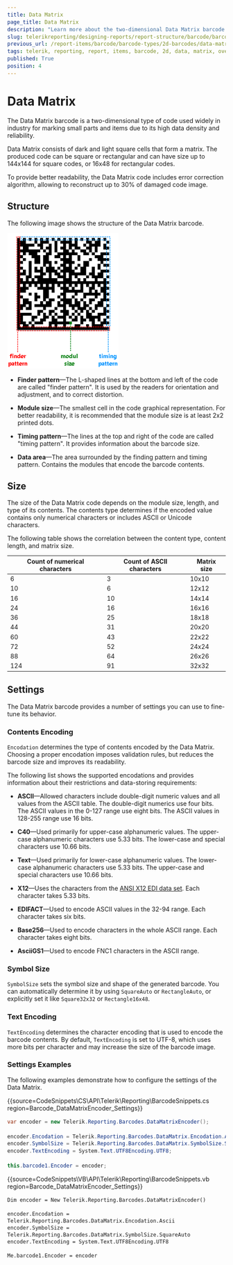 ```yaml
---
title: Data Matrix
page_title: Data Matrix  
description: "Learn more about the two-dimensional Data Matrix barcode type supported by the Telerik Reporting Barcode report item."
slug: telerikreporting/designing-reports/report-structure/barcode/barcode-types/2d-barcodes/data-matrix/overview
previous_url: /report-items/barcode/barcode-types/2d-barcodes/data-matrix/settings, /report-items/barcode/barcode-types/2d-barcodes/data-matrix/overview
tags: telerik, reporting, report, items, barcode, 2d, data, matrix, overview, settings
published: True
position: 4
---
```


# Data Matrix 

The Data Matrix barcode is a two-dimensional type of code used widely in industry for marking small parts and items due to its high data density and reliability. 

Data Matrix consists of dark and light square cells that form a matrix. The produced code can be square or rectangular and can have size up to 144x144 for square codes, or 16x48 for rectangular codes. 

To provide better readability, the Data Matrix code includes error correction algorithm, allowing to reconstruct up to 30% of damaged code image. 

## Structure  

The following image shows the structure of the Data Matrix barcode. 

![barcode-datamatrix-structure](images/Barcodes/barcode-datamatrix-structure.png)

* __Finder pattern__&mdash;The L-shaped lines at the bottom and left of the code are called "finder pattern". It is used by the readers for orientation and adjustment, and to correct distortion. 

* __Module size__&mdash;The smallest cell in the code graphical representation. For better readability, it is recommended that the module size is at least 2x2 printed dots. 

* __Timing pattern__&mdash;The lines at the top and right of the code are called "timing pattern". It provides information about the barcode size. 

* __Data area__&mdash;The area surrounded by the finding pattern and timing pattern. Contains the modules that encode the barcode contents. 

## Size 

The size of the Data Matrix code depends on the module size, length, and type of its contents. The contents type determines if the encoded value contains only numerical characters or includes ASCII or Unicode characters. 

The following table shows the correlation between the content type, content length, and matrix size. 

| Count of numerical characters | Count of ASCII characters | Matrix size |
| ------ | ------ | ------ |
|6|3|10x10|
|10|6|12x12|
|16|10|14x14|
|24|16|16x16|
|36|25|18x18|
|44|31|20x20|
|60|43|22x22|
|72|52|24x24|
|88|64|26x26|
|124|91|32x32|

## Settings

The Data Matrix barcode provides a number of settings you can use to fine-tune its behavior.

### Contents Encoding 

`Encodation` determines the type of contents encoded by the Data Matrix. Choosing a proper encodation imposes validation rules, but reduces the barcode size and improves its readability.

The following list shows the supported encodations and provides information about their restrictions and data-storing requirements:

* __ASCII__&mdash;Allowed characters include double-digit numeric values and all values from the ASCII table. The double-digit numerics use four bits. The ASCII values in the 0-127 range use eight bits. The ASCII values in 128-255 range use 16 bits. 

* __C40__&mdash;Used primarily for upper-case alphanumeric values. The upper-case alphanumeric characters use 5.33 bits. The lower-case and special characters use 10.66 bits. 

* __Text__&mdash;Used primarily for lower-case alphanumeric values. The lower-case alphanumeric characters use 5.33 bits. The upper-case and special characters use 10.66 bits. 

* __X12__&mdash;Uses the characters from the [ANSI X12 EDI data set](https://edi3.dicentral.com/ansi-x12). Each character takes 5.33 bits. 

* __EDIFACT__&mdash;Used to encode ASCII values in the 32-94 range. Each character takes six bits. 

* __Base256__&mdash;Used to encode characters in the whole ASCII range. Each character takes eight bits. 

* __AsciiGS1__&mdash;Used to encode FNC1 characters in the ASCII range.

### Symbol Size

`SymbolSize` sets the symbol size and shape of the generated barcode. You can automatically determine it by using `SquareAuto` or `RectangleAuto`, or explicitly set it like `Square32x32` or `Rectangle16x48`. 

### Text Encoding

`TextEncoding` determines the character encoding that is used to encode the barcode contents. By default, `TextEncoding` is set to UTF-8, which uses more bits per character and may increase the size of the barcode image. 

### Settings Examples

The following examples demonstrate how to configure the settings of the Data Matrix. 

{{source=CodeSnippets\CS\API\Telerik\Reporting\BarcodeSnippets.cs region=Barcode_DataMatrixEncoder_Settings}}
````cs
var encoder = new Telerik.Reporting.Barcodes.DataMatrixEncoder();

encoder.Encodation = Telerik.Reporting.Barcodes.DataMatrix.Encodation.Ascii;
encoder.SymbolSize = Telerik.Reporting.Barcodes.DataMatrix.SymbolSize.SquareAuto;
encoder.TextEncoding = System.Text.UTF8Encoding.UTF8;

this.barcode1.Encoder = encoder;
````
{{source=CodeSnippets\VB\API\Telerik\Reporting\BarcodeSnippets.vb region=Barcode_DataMatrixEncoder_Settings}}
````vbnet
Dim encoder = New Telerik.Reporting.Barcodes.DataMatrixEncoder()

encoder.Encodation = Telerik.Reporting.Barcodes.DataMatrix.Encodation.Ascii
encoder.SymbolSize = Telerik.Reporting.Barcodes.DataMatrix.SymbolSize.SquareAuto
encoder.TextEncoding = System.Text.UTF8Encoding.UTF8

Me.barcode1.Encoder = encoder
````
